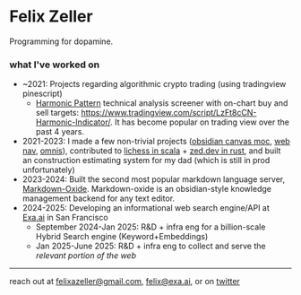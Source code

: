 # Felix Zeller

Programming for dopamine.

### what I've worked on

- ~2021: Projects regarding algorithmic crypto trading (using tradingview pinescript)
  - [Harmonic Pattern](https://www.investopedia.com/articles/forex/11/harmonic-patterns-in-the-currency-markets.asp) technical analysis screener with on-chart buy and sell targets: https://www.tradingview.com/script/LzFt8cCN-Harmonic-Indicator/. It has become popular on trading view over the past 4 years.
- 2021-2023: I made a few non-trivial projects ([obsidian canvas moc](https://github.com/Feel-ix-343/obsidian-canvas-moc), [web nav](https://github.com/Feel-ix-343/Web_Nav), [omnis](https://github.com/Feel-ix-343/Omnis)), contributed to [lichess in scala](https://lichess.org/) + [zed.dev in rust](https://zed.dev/), and built an construction estimating system for my dad (which is still in prod unfortunately)
- 2023-2024: Built the second most popular markdown language server, [Markdown-Oxide](https://github.com/Feel-ix-343/markdown-oxide). Markdown-oxide is an obsidian-style knowledge management backend for any text editor.
- 2024-2025: Developing an informational web search engine/API at [Exa.ai](https://exa.ai/) in San Francisco
  - September 2024-Jan 2025: R&D + infra eng for a billion-scale Hybrid Search engine (Keyword+Embeddings)
  - Jan 2025-June 2025: R&D + infra eng to collect and serve the *relevant portion of the web*
 
---

reach out at felixazeller@gmail.com, felix@exa.ai, or on [twitter](https://x.com/feel_ix_)
